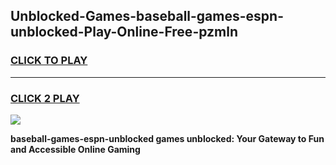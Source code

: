 
## Unblocked-Games-baseball-games-espn-unblocked-Play-Online-Free-pzmln
<h3>
<a href="https://premium76.site?title=baseball-games-espn-unblocked&ref=26A">CLICK TO PLAY</a></h3>
<hr>

<h3>
<a href="https://premium76.site?title=baseball-games-espn-unblocked&ref=26A">CLICK 2 PLAY</a>
  
</h3>

<a href="https://premium76.site?title=baseball-games-espn-unblocked&ref=26A"><img src="https://clearcache.store/games.png"></a>


**baseball-games-espn-unblocked games unblocked: Your Gateway to Fun and Accessible Online Gaming**
